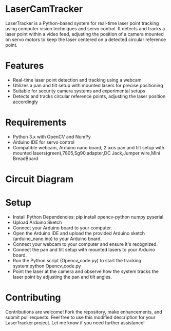 # LaserCamTracker
LaserTracker is a Python-based system for real-time laser point tracking using computer vision techniques and servo control. It detects and tracks a laser point within a video feed, adjusting the position of a camera mounted on servo motors to keep the laser centered on a detected circular reference point. 

# Features
* Real-time laser point detection and tracking using a webcam
* Utilizes a pan and tilt setup with mounted lasers for precise positioning
* Suitable for security camera systems and experimental setups
* Detects and tracks circular reference points, adjusting the laser position accordingly

# Requirements
* Python 3.x with OpenCV and NumPy
* Arduino IDE for servo control
* Compatible webcam, Arduino nano board, 2 axis pan and tilt setup with mounted lasers(green),7805,Sg90,adapter,DC Jack,Jumper wire,Mini BreadBoard

# Circuit Diagram

# Setup
* Install Python Dependencies:
  pip install opencv-python numpy pyserial
* Upload Arduino Sketch
* Connect your Arduino board to your computer.
* Open the Arduino IDE and upload the provided Arduino sketch (arduino_nano.ino) to your Arduino board.
* Connect your webcam to your computer and ensure it's recognized.
* Connect the pan and tilt setup with mounted lasers to your Arduino board.
* Run the Python script (Opencv_code.py) to start the tracking system:python Opencv_code.py
* Point the laser at the camera and observe how the system tracks the laser point by adjusting the pan and tilt angles.

# Contributing
Contributions are welcome! Fork the repository, make enhancements, and submit pull requests.
Feel free to use this modified description for your LaserTracker project. Let me know if you need further assistance!
